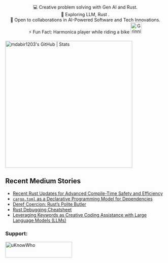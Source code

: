 

<p style="text-align: center;">

<div align="center">
💻 Creative problem solving with Gen AI and Rust.<br>
🌱 Exploring LLM, Rust .<br>
🚀 Open to collaborations in AI-Powered Software and Tech Innovations.<br>
⚡ Fun Fact: Harmonica player while riding a bike
  <img src="https://raw.githubusercontent.com/Tarikul-Islam-Anik/Animated-Fluent-Emojis/master/Emojis/Smilies/Grinning%20Cat%20with%20Smiling%20Eyes.png" alt="Grinning Cat with Smiling Eyes" width="35" height="35" />
</p>
</div>

<a align="mid-center" href="https://quira.sh?utm_source=widgets&utm_campaign=mdabir1203">
  <img src="https://stats.quira.sh/mdabir1203/github?theme=dark" alt="mdabir1203's GitHub | Stats" width="400" height="400">
</a>


## Recent Medium Stories

<!-- BLOG-POST-LIST:START -->
- [Recent Rust Updates for Advanced Compile-Time Safety and Efficiency](https://medium.com/@md.abir1203/recent-rust-updates-for-advanced-compile-time-safety-and-efficiency-6f95ec777e5a?source=rss-b62bf3bb75c7------2)
- [`cargo.toml` as a Declarative Programming Model for Dependencies](https://medium.com/@md.abir1203/cargo-toml-as-a-declarative-programming-model-for-dependencies-412edb56732a?source=rss-b62bf3bb75c7------2)
- [Deref Coercion: Rust’s Polite Butler](https://medium.com/@md.abir1203/deref-coercion-rusts-polite-butler-8c55da805e19?source=rss-b62bf3bb75c7------2)
- [Rust Debugging Cheatsheet](https://medium.com/@md.abir1203/rust-debugging-cheatsheet-9bb98a9727cd?source=rss-b62bf3bb75c7------2)
- [Leveraging Keywords as Creative Coding Assistance with Large Language Models &lpar;LLMs&rpar;](https://towardsdev.com/leveraging-keywords-as-creative-coding-assistance-with-large-language-models-llms-6cdb659c3246?source=rss-b62bf3bb75c7------2)
<!-- BLOG-POST-LIST:END -->


**<h3 align="left">Support:</h3>**
<p><a href="https://www.buymeacoffee.com/uKnowWho"> <img align="left" src="https://cdn.buymeacoffee.com/buttons/v2/default-yellow.png" height="50" width="210" alt="uKnowWho" /></a></p><br><br>

